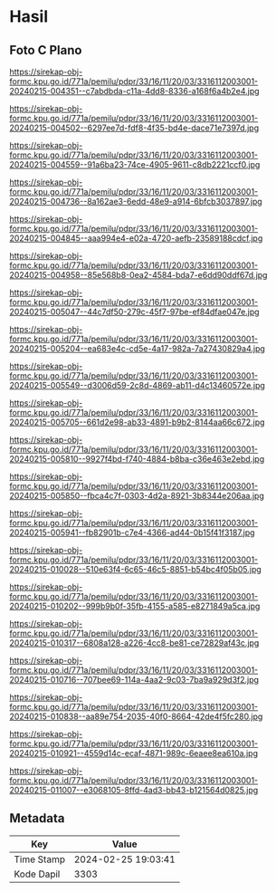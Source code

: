 # Hasil

## Foto C Plano

https://sirekap-obj-formc.kpu.go.id/771a/pemilu/pdpr/33/16/11/20/03/3316112003001-20240215-004351--c7abdbda-c11a-4dd8-8336-a168f6a4b2e4.jpg

https://sirekap-obj-formc.kpu.go.id/771a/pemilu/pdpr/33/16/11/20/03/3316112003001-20240215-004502--6297ee7d-fdf8-4f35-bd4e-dace71e7397d.jpg

https://sirekap-obj-formc.kpu.go.id/771a/pemilu/pdpr/33/16/11/20/03/3316112003001-20240215-004559--91a6ba23-74ce-4905-9611-c8db2221ccf0.jpg

https://sirekap-obj-formc.kpu.go.id/771a/pemilu/pdpr/33/16/11/20/03/3316112003001-20240215-004736--8a162ae3-6edd-48e9-a914-6bfcb3037897.jpg

https://sirekap-obj-formc.kpu.go.id/771a/pemilu/pdpr/33/16/11/20/03/3316112003001-20240215-004845--aaa994e4-e02a-4720-aefb-23589188cdcf.jpg

https://sirekap-obj-formc.kpu.go.id/771a/pemilu/pdpr/33/16/11/20/03/3316112003001-20240215-004958--85e568b8-0ea2-4584-bda7-e6dd90ddf67d.jpg

https://sirekap-obj-formc.kpu.go.id/771a/pemilu/pdpr/33/16/11/20/03/3316112003001-20240215-005047--44c7df50-279c-45f7-97be-ef84dfae047e.jpg

https://sirekap-obj-formc.kpu.go.id/771a/pemilu/pdpr/33/16/11/20/03/3316112003001-20240215-005204--ea683e4c-cd5e-4a17-982a-7a27430829a4.jpg

https://sirekap-obj-formc.kpu.go.id/771a/pemilu/pdpr/33/16/11/20/03/3316112003001-20240215-005549--d3006d59-2c8d-4869-ab11-d4c13460572e.jpg

https://sirekap-obj-formc.kpu.go.id/771a/pemilu/pdpr/33/16/11/20/03/3316112003001-20240215-005705--661d2e98-ab33-4891-b9b2-8144aa66c672.jpg

https://sirekap-obj-formc.kpu.go.id/771a/pemilu/pdpr/33/16/11/20/03/3316112003001-20240215-005810--9927f4bd-f740-4884-b8ba-c36e463e2ebd.jpg

https://sirekap-obj-formc.kpu.go.id/771a/pemilu/pdpr/33/16/11/20/03/3316112003001-20240215-005850--fbca4c7f-0303-4d2a-8921-3b8344e206aa.jpg

https://sirekap-obj-formc.kpu.go.id/771a/pemilu/pdpr/33/16/11/20/03/3316112003001-20240215-005941--fb82901b-c7e4-4366-ad44-0b15f41f3187.jpg

https://sirekap-obj-formc.kpu.go.id/771a/pemilu/pdpr/33/16/11/20/03/3316112003001-20240215-010028--510e63f4-6c65-46c5-8851-b54bc4f05b05.jpg

https://sirekap-obj-formc.kpu.go.id/771a/pemilu/pdpr/33/16/11/20/03/3316112003001-20240215-010202--999b9b0f-35fb-4155-a585-e8271849a5ca.jpg

https://sirekap-obj-formc.kpu.go.id/771a/pemilu/pdpr/33/16/11/20/03/3316112003001-20240215-010317--6808a128-a226-4cc8-be81-ce72829af43c.jpg

https://sirekap-obj-formc.kpu.go.id/771a/pemilu/pdpr/33/16/11/20/03/3316112003001-20240215-010716--707bee69-114a-4aa2-9c03-7ba9a929d3f2.jpg

https://sirekap-obj-formc.kpu.go.id/771a/pemilu/pdpr/33/16/11/20/03/3316112003001-20240215-010838--aa89e754-2035-40f0-8664-42de4f5fc280.jpg

https://sirekap-obj-formc.kpu.go.id/771a/pemilu/pdpr/33/16/11/20/03/3316112003001-20240215-010921--4559d14c-ecaf-4871-989c-6eaee8ea610a.jpg

https://sirekap-obj-formc.kpu.go.id/771a/pemilu/pdpr/33/16/11/20/03/3316112003001-20240215-011007--e3068105-8ffd-4ad3-bb43-b121564d0825.jpg


## Metadata

| Key        | Value               |
| ---------- | ------------------- |
| Time Stamp | 2024-02-25 19:03:41 |
| Kode Dapil | 3303                |



